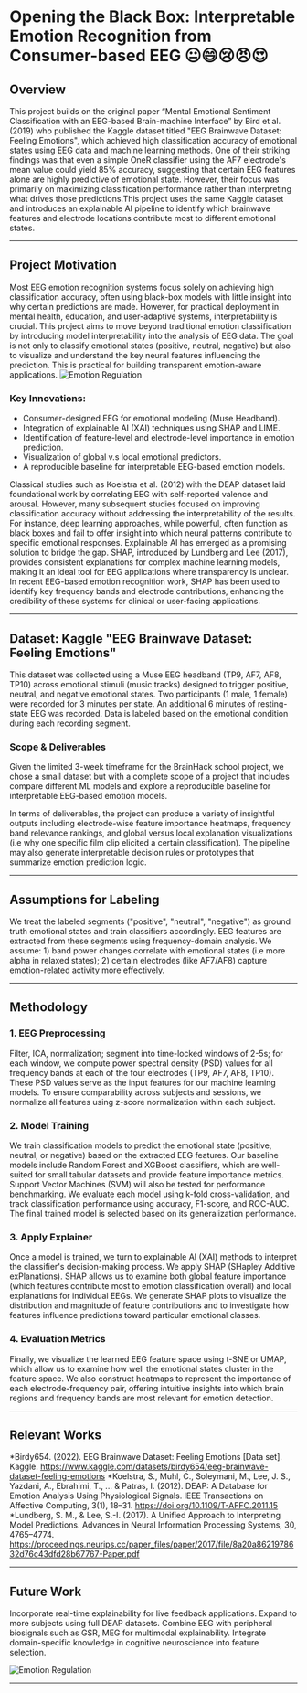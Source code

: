 # Opening the Black Box: Interpretable Emotion Recognition from Consumer-based EEG 😐😄😢😠😍

## Overview
This project builds on the original paper “Mental Emotional Sentiment Classification with an EEG-based Brain-machine Interface” by Bird et al. (2019) who published the Kaggle dataset titled "EEG Brainwave Dataset: Feeling Emotions", which achieved high classification accuracy of emotional states using EEG data and machine learning methods. One of their striking findings was that even a simple OneR classifier using the AF7 electrode's mean value could yield 85% accuracy, suggesting that certain EEG features alone are highly predictive of emotional state. However, their focus was primarily on maximizing classification performance rather than interpreting what drives those predictions.This project uses the same Kaggle dataset and introduces an explainable AI pipeline to identify which brainwave features and electrode locations contribute most to different emotional states.

---

## Project Motivation
Most EEG emotion recognition systems focus solely on achieving high classification accuracy, often using black-box models with little insight into why certain predictions are made. However, for practical deployment in mental health, education, and user-adaptive systems, interpretability is crucial. This project aims to move beyond traditional emotion classification by introducing model interpretability into the analysis of EEG data. The goal is not only to classify emotional states (positive, neutral, negative) but also to visualize and understand the key neural features influencing the prediction. This is practical for building transparent emotion-aware applications.
![Emotion Regulation](https://www.hopebridge.com/wp-content/uploads/2022/05/Understand-Emotion-Tips-Kids-Autism-Hopebridge.jpg)

### Key Innovations:
- Consumer-designed EEG for emotional modeling (Muse Headband).
- Integration of explainable AI (XAI) techniques using SHAP and LIME.
- Identification of feature-level and electrode-level importance in emotion prediction.
- Visualization of global v.s local emotional predictors.
- A reproducible baseline for interpretable EEG-based emotion models.

Classical studies such as Koelstra et al. (2012) with the DEAP dataset laid foundational work by correlating EEG with self-reported valence and arousal. However, many subsequent studies focused on improving classification accuracy without addressing the interpretability of the results. For instance, deep learning approaches, while powerful, often function as black boxes and fail to offer insight into which neural patterns contribute to specific emotional responses. Explainable AI has emerged as a promising solution to bridge the gap. SHAP, introduced by Lundberg and Lee (2017), provides consistent explanations for complex machine learning models, making it an ideal tool for EEG applications where transparency is unclear. In recent EEG-based emotion recognition work, SHAP has been used to identify key frequency bands and electrode contributions, enhancing the credibility of these systems for clinical or user-facing applications.

---

## Dataset: Kaggle "EEG Brainwave Dataset: Feeling Emotions"
This dataset was collected using a Muse EEG headband (TP9, AF7, AF8, TP10) across emotional stimuli (music tracks) designed to trigger positive, neutral, and negative emotional states. Two participants (1 male, 1 female) were recorded for 3 minutes per state. An additional 6 minutes of resting-state EEG was recorded. Data is labeled based on the emotional condition during each recording segment.

### Scope & Deliverables
Given the limited 3-week timeframe for the BrainHack school project, we chose a small dataset but with a complete scope of a project that includes compare different ML models and explore a reproducible baseline for interpretable EEG-based emotion models.

In terms of deliverables, the project can produce a variety of insightful outputs including electrode-wise feature importance heatmaps, frequency band relevance rankings, and global versus local explanation visualizations (i.e why one specific film clip elicited a certain classification). The pipeline may also generate interpretable decision rules or prototypes that summarize emotion prediction logic.

---

## Assumptions for Labeling
We treat the labeled segments ("positive", "neutral", "negative") as ground truth emotional states and train classifiers accordingly. EEG features are extracted from these segments using frequency-domain analysis. We assume: 1) band power changes correlate with emotional states (i.e more alpha in relaxed states); 2) certain electrodes (like AF7/AF8) capture emotion-related activity more effectively.

---

## Methodology
### 1. **EEG Preprocessing**
Filter, ICA, normalization; segment into time-locked windows of 2-5s; for each window, we compute power spectral density (PSD) values for all frequency bands at each of the four electrodes (TP9, AF7, AF8, TP10). These PSD values serve as the input features for our machine learning models. To ensure comparability across subjects and sessions, we normalize all features using z-score normalization within each subject.

### 2. **Model Training**
We train classification models to predict the emotional state (positive, neutral, or negative) based on the extracted EEG features. Our baseline models include Random Forest and XGBoost classifiers, which are well-suited for small tabular datasets and provide feature importance metrics. Support Vector Machines (SVM) will also be tested for performance benchmarking. We evaluate each model using k-fold cross-validation, and track classification performance using accuracy, F1-score, and ROC-AUC. The final trained model is selected based on its generalization performance.

### 3. **Apply Explainer**
Once a model is trained, we turn to explainable AI (XAI) methods to interpret the classifier's decision-making process. We apply SHAP (SHapley Additive exPlanations). SHAP allows us to examine both global feature importance (which features contribute most to emotion classification overall) and local explanations for individual EEGs. We generate SHAP plots to visualize the distribution and magnitude of feature contributions and to investigate how features influence predictions toward particular emotional classes. 

### 4. **Evaluation Metrics**
Finally, we visualize the learned EEG feature space using t-SNE or UMAP, which allow us to examine how well the emotional states cluster in the feature space. We also construct heatmaps to represent the importance of each electrode-frequency pair, offering intuitive insights into which brain regions and frequency bands are most relevant for emotion detection.

---

## Relevant Works
*Birdy654. (2022). EEG Brainwave Dataset: Feeling Emotions [Data set]. Kaggle. https://www.kaggle.com/datasets/birdy654/eeg-brainwave-dataset-feeling-emotions
*Koelstra, S., Muhl, C., Soleymani, M., Lee, J. S., Yazdani, A., Ebrahimi, T., ... & Patras, I. (2012). DEAP: A Database for Emotion Analysis Using Physiological Signals. IEEE Transactions on Affective Computing, 3(1), 18–31. https://doi.org/10.1109/T-AFFC.2011.15
*Lundberg, S. M., & Lee, S.-I. (2017). A Unified Approach to Interpreting Model Predictions. Advances in Neural Information Processing Systems, 30, 4765–4774. https://proceedings.neurips.cc/paper_files/paper/2017/file/8a20a8621978632d76c43dfd28b67767-Paper.pdf

---

## Future Work
Incorporate real-time explainability for live feedback applications.
Expand to more subjects using full DEAP datasets.
Combine EEG with peripheral biosignals such as GSR, MEG for multimodal explainability.
Integrate domain-specific knowledge in cognitive neuroscience into feature selection.

![Emotion Regulation](https://bewelltherapygroup.org/wp-content/uploads/2024/03/Untitled-design-67.png)

---
